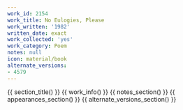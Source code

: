 ```yaml
---
work_id: 2154
work_title: No Eulogies, Please
work_written: '1982'
written_date: exact
work_collected: 'yes'
work_category: Poem
notes: null
icon: material/book
alternate_versions:
- 4579
---
```


{{ section_title() }}
{{ work_info() }}
{{ notes_section() }}
{{ appearances_section() }}
{{ alternate_versions_section() }}